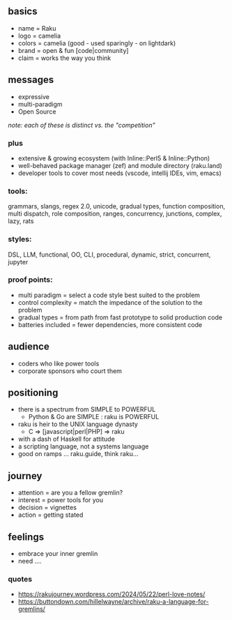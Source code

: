 ## basics
 - name = Raku
 - logo = camelia
 - colors = camelia (good - used sparingly - on lightdark)
 - brand = open & fun [code|community]
 - claim = works the way you think

## messages
 - expressive
 - multi-paradigm
 - Open Source

_note: each of these is distinct vs. the "competition"_
 
### plus
 - extensive & growing ecosystem (with Inline::Perl5 & Inline::Python)
 - well-behaved package manager (zef) and module directory (raku.land)
 - developer tools to cover most needs (vscode, intellij IDEs, vim, emacs)

### tools:
grammars, slangs, regex 2.0, unicode, gradual types, function composition, multi dispatch, role composition, ranges, concurrency, junctions, complex, lazy, rats

### styles: 
DSL, LLM, functional, OO, CLI, procedural, dynamic, strict, concurrent, jupyter

### proof points:
 - multi paradigm = select a code style best suited to the problem
 - control complexity = match the impedance of the solution to the problem
 - gradual types = from path from fast prototype to solid production code
 - batteries included = fewer dependencies, more consistent code

## audience
 - coders who like power tools
 - corporate sponsors who court them

## positioning
 - there is a spectrum from SIMPLE to POWERFUL
   - Python & Go are SIMPLE : raku is POWERFUL
 - raku is heir to the UNIX language dynasty
   - C => [javascript|perl|PHP] => raku
 - with a dash of Haskell for attitude
 - a scripting language, not a systems language
 - good on ramps … raku.guide, think raku…

## journey
 - attention = are you a fellow gremlin?
 - interest = power tools for you
 - decision = vignettes
 - action = getting stated

## feelings
- embrace your inner gremlin
- need ....

### quotes
 - https://rakujourney.wordpress.com/2024/05/22/perl-love-notes/
 - https://buttondown.com/hillelwayne/archive/raku-a-language-for-gremlins/
